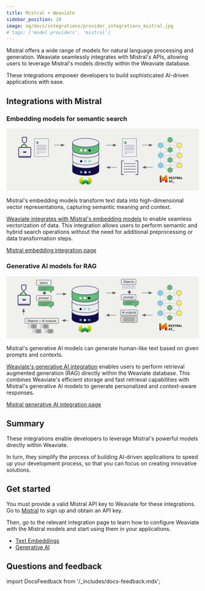 ```yaml
---
title: Mistral + Weaviate
sidebar_position: 10
image: og/docs/integrations/provider_integrations_mistral.jpg
# tags: ['model providers', 'mistral']
---
```


<!-- Note: for images, use https://docs.google.com/presentation/d/15opIcJuaIjEEcs_1Zm8B6pccox2p7_MHSjCnRv4dPfU/edit?usp=sharing -->

Mistral offers a wide range of models for natural language processing and generation. Weaviate seamlessly integrates with Mistral's APIs, allowing users to leverage Mistral's models directly within the Weaviate database.

These integrations empower developers to build sophisticated AI-driven applications with ease.

## Integrations with Mistral

### Embedding models for semantic search

![Embedding integration illustration](../_includes/integration_mistral_embedding.png)

Mistral's embedding models transform text data into high-dimensional vector representations, capturing semantic meaning and context.

[Weaviate integrates with Mistral's embedding models](./embeddings.md) to enable seamless vectorization of data. This integration allows users to perform semantic and hybrid search operations without the need for additional preprocessing or data transformation steps.

[Mistral embedding integration page](./embeddings.md)

### Generative AI models for RAG

![Single prompt RAG integration generates individual outputs per search result](../_includes/integration_mistral_rag_single.png)

Mistral's generative AI models can generate human-like text based on given prompts and contexts.

[Weaviate's generative AI integration](./generative.md) enables users to perform retrieval augmented generation (RAG) directly within the Weaviate database. This combines Weaviate's efficient storage and fast retrieval capabilities with Mistral's generative AI models to generate personalized and context-aware responses.

[Mistral generative AI integration page](./generative.md)

## Summary

These integrations enable developers to leverage Mistral's powerful models directly within Weaviate.

In turn, they simplify the process of building AI-driven applications to speed up your development process, so that you can focus on creating innovative solutions.

## Get started

You must provide a valid Mistral API key to Weaviate for these integrations. Go to [Mistral](https://mistral.ai/) to sign up and obtain an API key.

Then, go to the relevant integration page to learn how to configure Weaviate with the Mistral models and start using them in your applications.

- [Text Embeddings](./embeddings.md)
- [Generative AI](./generative.md)

## Questions and feedback

import DocsFeedback from '/_includes/docs-feedback.mdx';

<DocsFeedback/>
